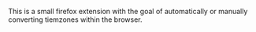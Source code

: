 This is a small firefox extension with the goal of automatically or manually converting tiemzones within the browser.